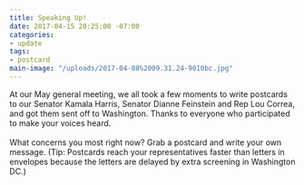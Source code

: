 ```yaml
---
title: Speaking Up!
date: 2017-04-15 20:25:00 -07:00
categories:
- update
tags:
- postcard
main-image: "/uploads/2017-04-08%2009.31.24-9010bc.jpg"
---
```


At our May general meeting, we all took a few moments to write postcards to our Senator Kamala Harris, Senator Dianne Feinstein and Rep Lou Correa, and got them sent off to Washington.   Thanks to everyone who participated to make your voices heard.\
\
What concerns you most right now?  Grab a postcard and write your own message.   (Tip:  Postcards reach your representatives faster than letters in envelopes because the letters are delayed by extra screening in Washington DC.)